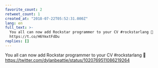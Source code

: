 ```yaml
---
favorite_count: 2
retweet_count: 1
created_at: "2018-07-22T05:52:31.000Z"
lang: en
full_text: >-
  You all can now add Rockstar programmer to your CV #rockstarlang 🤘
  https://t.co/H6YmxtFdDu
replies: []
---
```


You all can now add Rockstar programmer to your CV #rockstarlang 🤘
<https://twitter.com/dylanbeattie/status/1020769511086219264>
